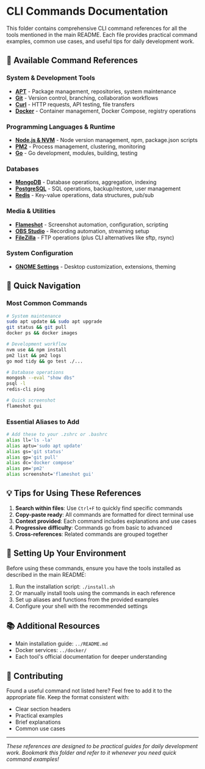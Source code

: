# CLI Commands Documentation

This folder contains comprehensive CLI command references for all the tools mentioned in the main README. Each file provides practical command examples, common use cases, and useful tips for daily development work.

## 📁 Available Command References

### System & Development Tools
- **[APT](apt.md)** - Package management, repositories, system maintenance
- **[Git](git.md)** - Version control, branching, collaboration workflows
- **[Curl](curl.md)** - HTTP requests, API testing, file transfers
- **[Docker](docker.md)** - Container management, Docker Compose, registry operations

### Programming Languages & Runtime
- **[Node.js & NVM](nvm-nodejs.md)** - Node version management, npm, package.json scripts
- **[PM2](pm2.md)** - Process management, clustering, monitoring
- **[Go](go.md)** - Go development, modules, building, testing

### Databases
- **[MongoDB](mongodb.md)** - Database operations, aggregation, indexing
- **[PostgreSQL](postgresql.md)** - SQL operations, backup/restore, user management
- **[Redis](redis.md)** - Key-value operations, data structures, pub/sub

### Media & Utilities
- **[Flameshot](flameshot.md)** - Screenshot automation, configuration, scripting
- **[OBS Studio](obs-studio.md)** - Recording automation, streaming setup
- **[FileZilla](filezilla.md)** - FTP operations (plus CLI alternatives like sftp, rsync)

### System Configuration
- **[GNOME Settings](gnome-settings.md)** - Desktop customization, extensions, theming

## 🚀 Quick Navigation

### Most Common Commands
```bash
# System maintenance
sudo apt update && sudo apt upgrade
git status && git pull
docker ps && docker images

# Development workflow
nvm use && npm install
pm2 list && pm2 logs
go mod tidy && go test ./...

# Database operations
mongosh --eval "show dbs"
psql -l
redis-cli ping

# Quick screenshot
flameshot gui
```

### Essential Aliases to Add
```bash
# Add these to your .zshrc or .bashrc
alias ll='ls -la'
alias aptu='sudo apt update'
alias gs='git status'
alias gp='git pull'
alias dc='docker compose'
alias pm='pm2'
alias screenshot='flameshot gui'
```

## 💡 Tips for Using These References

1. **Search within files**: Use `Ctrl+F` to quickly find specific commands
2. **Copy-paste ready**: All commands are formatted for direct terminal use
3. **Context provided**: Each command includes explanations and use cases
4. **Progressive difficulty**: Commands go from basic to advanced
5. **Cross-references**: Related commands are grouped together

## 🔧 Setting Up Your Environment

Before using these commands, ensure you have the tools installed as described in the main README:

1. Run the installation script: `./install.sh`
2. Or manually install tools using the commands in each reference
3. Set up aliases and functions from the provided examples
4. Configure your shell with the recommended settings

## 📚 Additional Resources

- Main installation guide: `../README.md`
- Docker services: `../docker/`
- Each tool's official documentation for deeper understanding

## 🤝 Contributing

Found a useful command not listed here? Feel free to add it to the appropriate file. Keep the format consistent with:
- Clear section headers
- Practical examples
- Brief explanations
- Common use cases

---

*These references are designed to be practical guides for daily development work. Bookmark this folder and refer to it whenever you need quick command examples!*